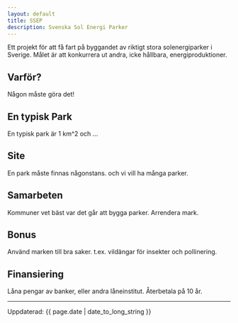 ```yaml
---
layout: default
title: SSEP
description: Svenska Sol Energi Parker
---
```

Ett projekt för att få fart på byggandet av riktigt stora solenergiparker i Sverige.
Målet är att konkurrera ut andra, icke hållbara, energiproduktioner.

## Varför?
Någon måste göra det!

## En typisk Park
En typisk park är 1 km^2 och ...

## Site
En park måste finnas någonstans. och vi vill ha många parker.

## Samarbeten
Kommuner vet bäst var det går att bygga parker. Arrendera mark.

## Bonus
Använd marken till bra saker. t.ex. vildängar för insekter och pollinering.

## Finansiering
Låna pengar av banker, eller andra låneinstitut.
Återbetala på 10 år.

---
Uppdaterad: {{ page.date | date_to_long_string }}
